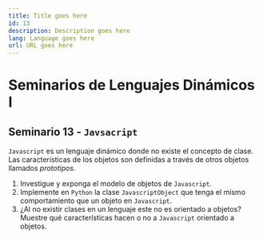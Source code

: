 ```yaml
---
title: Title goes here
id: 13
description: Description goes here
lang: Language goes here
url: URL goes here
---
```


# Seminarios de Lenguajes Dinámicos I

## Seminario 13 - `Javsacript`

`Javascript` es un lenguaje dinámico donde no existe el concepto de clase. Las características de los objetos son definidas a través de otros objetos llamados *prototipos*.
    
1. Investigue y exponga el modelo de objetos de `Javascript`.
2. Implemente en `Python` la clase `JavascriptObject` que tenga el mismo comportamiento que un objeto en `Javascript`. 
3. ¿Al no existir clases en un lenguaje este no es orientado a objetos? Muestre qué características hacen o no a `Javascript` orientado a objetos.
